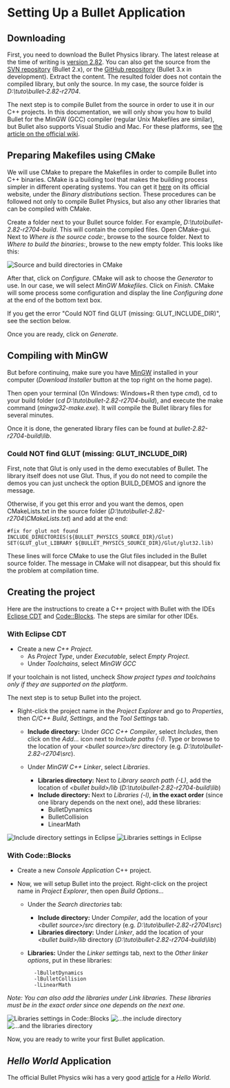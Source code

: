 Setting Up a Bullet Application
===============================

Downloading
-----------

First, you need to download the Bullet Physics library. The latest release at the time of writing is [version 2.82][latest-release]. You can also get the source from the [SVN repository][svn-repo] (Bullet 2.x), or the [GitHub repository][git-repo] (Bullet 3.x in development). Extract the content. The resulted folder does not contain the compiled library, but only the source. In my case, the source folder is *D:\tuto\bullet-2.82-r2704*.

The next step is to compile Bullet from the source in order to use it in our C++ projects. In this documentation, we will only show you how to build Bullet for the MinGW (GCC) compiler (regular Unix Makefiles are similar), but Bullet also supports Visual Studio and Mac. For these platforms, see [the article on the official wiki][setup-wiki].

Preparing Makefiles using CMake
-------------------------------

We will use CMake to prepare the Makefiles in order to compile Bullet into C++ binaries. CMake is a building tool that makes the building process simpler in different operating systems. You can get it [here][cmake-download] on its official website, under the *Binary distributions* section. These procedures can be followed not only to compile Bullet Physics, but also any other libraries that can be compiled with CMake.

Create a folder next to your Bullet source folder. For example, *D:\tuto\bullet-2.82-r2704-build*. This will contain the compiled files.
Open CMake-gui. Next to *Where is the source code:*, browse to the source folder. Next to *Where to build the binaries:*, browse to the new empty folder. This looks like this:

![Source and build directories in CMake][cmake-directories]

After that, click on *Configure*. CMake will ask to choose the *Generator* to use. In our case, we will select *MinGW Makefiles*. Click on *Finish*. CMake will some process some configuration and display the line *Configuring done* at the end of the bottom text box.

If you get the error "Could NOT find GLUT (missing:  GLUT_INCLUDE_DIR)", see the section below.

Once you are ready, click on *Generate*.

Compiling with MinGW
--------------------

But before continuing, make sure you have [MinGW][mingw] installed in your computer (*Download Installer* button at the top right on the home page).

Then open your terminal (On Windows: Windows+R then type *cmd*), cd to your build folder (*cd D:\tuto\bullet-2.82-r2704-build*), and execute the make command (*mingw32-make.exe*). It will compile the Bullet library files for several minutes.

Once it is done, the generated library files can be found at *bullet-2.82-r2704-build\lib*.

### Could NOT find GLUT (missing:  GLUT_INCLUDE_DIR) ###

First, note that Glut is only used in the demo executables of Bullet. The library itself does not use Glut. Thus, if you do not need to compile the demos you can just uncheck the option BUILD_DEMOS and ignore the message.

Otherwise, if you get this error and you want the demos, open CMakeLists.txt in the source folder (*D:\tuto\bullet-2.82-r2704\CMakeLists.txt*) and add at the end:

	#fix for glut not found
	INCLUDE_DIRECTORIES(${BULLET_PHYSICS_SOURCE_DIR}/Glut)
	SET(GLUT_glut_LIBRARY ${BULLET_PHYSICS_SOURCE_DIR}/Glut/glut32.lib)

These lines will force CMake to use the Glut files included in the Bullet source folder. The message in CMake will not disappear, but this should fix the problem at compilation time. 

Creating the project
--------------------

Here are the instructions to create a C++ project with Bullet with the IDEs [Eclipse CDT][eclipse-cdt] and [Code::Blocks][code-blocks]. The steps are similar for other IDEs.

### With Eclipse CDT

* Create a new *C++ Project*.
	* As *Project Type*, under *Executable*, select *Empty Project*.
	* Under *Toolchains*, select *MinGW GCC*

If your toolchain is not listed, uncheck *Show project types and toolchains only if they are supported on the platform*.

The next step is to setup Bullet into the project.

* Right-click the project name in the *Project Explorer* and go to *Properties*, then *C/C++ Build*, *Settings*, and the *Tool Settings* tab.

	* **Include directory:** Under *GCC C++ Compiler*, select *Includes*, then click on the *Add...* icon next to *Include paths (-I)*. Type or browse to the location of your *&lt;bullet source>/src* directory (e.g. *D:\tuto\bullet-2.82-r2704\src*).

	* Under *MinGW C++ Linker*, select *Libraries*.
		* **Libraries directory:** Next to *Library search path (-L)*, add the location of *&lt;bullet build>/lib* (*D:\tuto\bullet-2.82-r2704-build\lib*)
		* **Include directory:** Next to *Libraries (-l)*, **in the exact order** (since one library depends on the next one), add these libraries:
			* BulletDynamics
			* BulletCollision
			* LinearMath

![Include directory settings in Eclipse][eclipse-include]
![Libraries settings in Eclipse][eclipse-libraries]

### With Code::Blocks

* Create a new *Console Application* C++ project.

* Now, we will setup Bullet into the project. Right-click on the project name in *Project Explorer*, then open *Build Options...*  

	* Under the *Search directories* tab:
		* **Include directory:** Under *Compiler*, add the location of your *&lt;bullet source>/src* directory (e.g. *D:\tuto\bullet-2.82-r2704\src*)
		* **Libraries directory:** Under *Linker*, add the location of your *&lt;bullet build>/lib* directory (*D:\tuto\bullet-2.82-r2704-build\lib*)

	* **Libraries:** Under the *Linker settings* tab, next to the *Other linker options*, put in these libraries:

			-lBulletDynamics
			-lBulletCollision
			-lLinearMath

*Note: You can also add the libraries under *Link libraries*. These libraries must be in the exact order since one depends on the next one.*

![Libraries settings in Code::Blocks][code-blocks-libraries]
![...the include directory][code-blocks-include]
![...and the libraries directory][code-blocks-libraries-dir]


Now, you are ready to write your first Bullet application.


[cmake-directories]: img/setup/02_cmake_directories.png
[eclipse-libraries]: img/setup/08_eclipse_libraries_cut.png
[eclipse-include]: img/setup/09_eclipse_include_cut.png
[code-blocks-libraries]: img/setup/10_code_blocks_libraries.png
[code-blocks-include]: img/setup/11_code_blocks_include.png
[code-blocks-libraries-dir]: img/setup/12_code_blocks_libraries_dir.png

[latest-release]: http://code.google.com/p/bullet/downloads/list
[svn-repo]: https://code.google.com/p/bullet/source/checkout
[git-repo]: https://github.com/bulletphysics/bullet3
[cmake-download]: http://www.cmake.org/cmake/resources/software.html
[mingw]: http://www.mingw.org/
[setup-wiki]: http://bulletphysics.org/mediawiki-1.5.8/index.php/Creating_a_project_from_scratch
[eclipse-cdt]: http://www.eclipse.org/cdt/
[code-blocks]: http://www.codeblocks.org/


*Hello World* Application
-------------------------

The official Bullet Physics wiki has a very good [article][hello-wiki] for a *Hello World*.

[hello-wiki]: http://bulletphysics.org/mediawiki-1.5.8/index.php/Hello_World